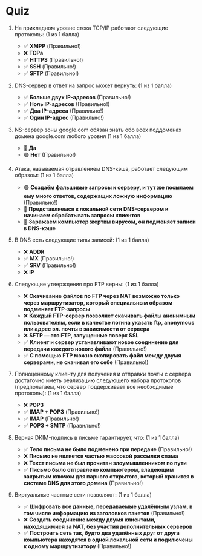 # Quiz

1. На прикладном уровне стека TCP/IP работают следующие протоколы: (1 из 1 балла)
   * ✅ **XMPP** (Правильно!)
   * ❌ **TCPа**
   * ✅ **HTTPS** (Правильно!)
   * ✅ **SSH** (Правильно!)
   * ✅ **SFTP** (Правильно!)


2. DNS-сервер в ответ на запрос может вернуть: (1 из 1 балла)
   * ✅ **Больше двух IP-адресов** (Правильно!)
   * ✅ **Ноль IP-адресов** (Правильно!)
   * ✅ **Два IP-адреса** (Правильно!)
   * ✅ **Один IP-адрес** (Правильно!)

   
3. NS-сервер зоны google.com обязан знать обо всех поддоменах домена google.com любого уровня (1 из 1 балла)
   * 🔴 **Да**
   * 🟢 **Нет** (Правильно!)


4. Атака, называемая отравлением DNS-кэша, работает следующим образом: (1 из 1 балла)
   * 🟢 **Создаём фальшивые запросы к серверу, и тут же посылаем ему много ответов, содержащих ложную информацию** (Правильно!)
   * 🔴 **Представляемся в локальной сети DNS-сервером и начинаем обрабатывать запросы клиентов**
   * 🔴 **Заражаем компьютер жертвы вирусом, он подменяет записи в DNS-кэше**


5. В DNS есть следующие типы записей: (1 из 1 балла)
   * ❌ **ADDR**
   * ✅ **MX** (Правильно!)
   * ✅ **SRV** (Правильно!)
   * ❌ **IP**


6. Следующие утверждения про FTP верны: (1 из 1 балла)
   * ❌ **Скачивание файлов по FTP через NAT возможно только через маршрутизатор, который специальным образом подменяет FTP-запросы**
   * ❌ **Каждый FTP-сервер позволяет скачивать файлы анонимным пользователям, если в качестве логина указать ftp, anonymous или адрес эл. почты в зависимости от сервера**
   * ❌ **SFTP — это FTP, запущенные поверх SSL**
   * ✅ **Клиент и сервер устанавливают новое соединение для передачи каждого нового файла** (Правильно!)
   * ✅ **С помощью FTP можно скопировать файл между двумя серверами, не скачивая его себе** (Правильно!)


7. Полноценному клиенту для получения и отправки почты с сервера достаточно иметь реализацию следующего набора протоколов (предполагаем, что сервер поддерживает все необходимые протоколы): (1 из 1 балла)
   * ❌ **POP3**
   * ✅ **IMAP + POP3** (Правильно!)
   * ✅ **IMAP** (Правильно!)
   * ✅ **POP3 + SMTP** (Правильно!)


8. Верная DKIM-подпись в письме гарантирует, что: (1 из 1 балла)
   * ✅ **Тело письма не было подменено при передаче** (Правильно!)
   * ❌ **Письмо не является частью массовой рассылки спама**
   * ❌ **Текст письма не был прочитан злоумышленником по пути**
   * ✅ **Письмо было отправлено компьютером, владеющим закрытым ключом для парного открытого, который хранится в системе DNS для этого домена** (Правильно!)


9. Виртуальные частные сети позволяют: (1 из 1 балла)
   * ✅ **Шифровать все данные, передаваемые удалённым узлам, в том числе информацию из заголовков пакетов** (Правильно!)
   * ❌ **Создать соединение между двумя клиентами, находящимися за NAT, без участия дополнительных серверов**
   * ✅ **Построить сеть так, будто два удалённых друг от друга компьютера находятся в одной локальной сети и подключены к одному маршрутизатору** (Правильно!)
